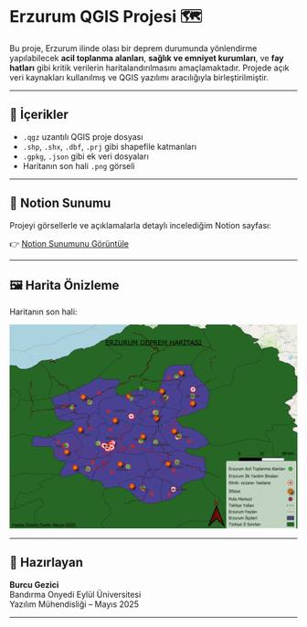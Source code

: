 # Erzurum QGIS Projesi 🗺️

Bu proje, Erzurum ilinde olası bir deprem durumunda yönlendirme yapılabilecek **acil toplanma alanları**, **sağlık ve emniyet kurumları**, ve **fay hatları** gibi kritik verilerin haritalandırılmasını amaçlamaktadır. Projede açık veri kaynakları kullanılmış ve QGIS yazılımı aracılığıyla birleştirilmiştir.

---

## 📁 İçerikler
- `.qgz` uzantılı QGIS proje dosyası
- `.shp`, `.shx`, `.dbf`, `.prj` gibi shapefile katmanları
- `.gpkg`, `.json` gibi ek veri dosyaları
- Haritanın son hali `.png` görseli

---

## 🔗 Notion Sunumu
Projeyi görsellerle ve açıklamalarla detaylı incelediğim Notion sayfası:

👉 [Notion Sunumunu Görüntüle](https://www.notion.so/Erzurum-Deprem-Haritas-QG-S-Projesi-1fd46757897d8014ac47e9cde51ef156?pvs=4)

---

## 🖼️ Harita Önizleme
Haritanın son hali:

![Harita Önizleme](harita_son_hali.png)

---

## 👤 Hazırlayan
**Burcu Gezici**  
Bandırma Onyedi Eylül Üniversitesi  
Yazılım Mühendisliği – Mayıs 2025

---
